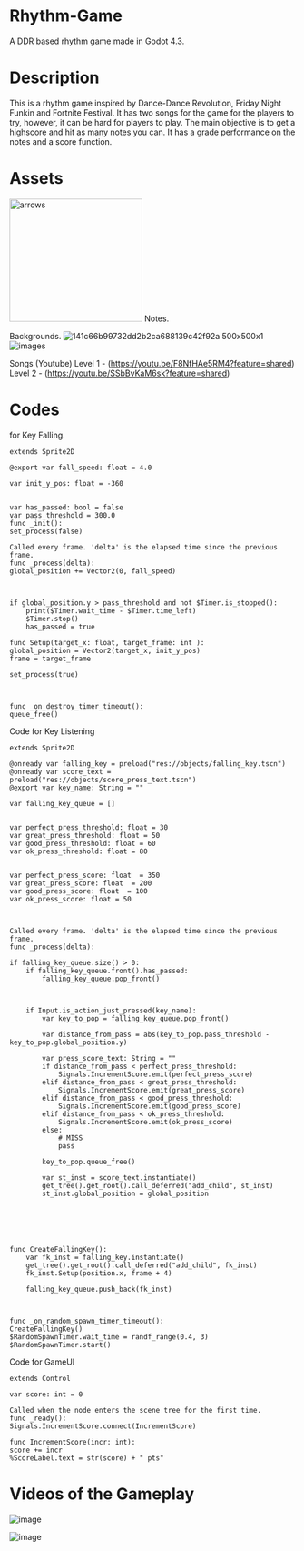 # Rhythm-Game
A DDR based rhythm game made in Godot 4.3.

# Description
This is a rhythm game inspired by Dance-Dance Revolution, Friday Night Funkin and Fortnite Festival.
It has two songs for the game for the players to try, however, it can be hard for players to play.
The main objective is to get a highscore and hit as many notes you can.
It has a grade performance on the notes and a score function.

# Assets
<img width="234" height="216" alt="arrows" src="https://github.com/user-attachments/assets/4c951db8-fc1e-4ca4-89e4-95cf57909ce3" />
Notes.

Backgrounds.
![141c66b99732dd2b2ca688139c42f92a 500x500x1](https://github.com/user-attachments/assets/6f8d90e6-bc4d-4f1e-b32c-bbc81644d60c)
![images](https://github.com/user-attachments/assets/b44f89ad-2393-4c90-b157-6fac33680e39)

Songs (Youtube)
Level 1 - (https://youtu.be/F8NfHAe5RM4?feature=shared)
Level 2 - (https://youtu.be/SSbBvKaM6sk?feature=shared)

# Codes 

for Key Falling.

    extends Sprite2D

    @export var fall_speed: float = 4.0

    var init_y_pos: float = -360


    var has_passed: bool = false
    var pass_threshold = 300.0
    func _init():
	set_process(false)

    Called every frame. 'delta' is the elapsed time since the previous frame.
    func _process(delta):
	global_position += Vector2(0, fall_speed)
	
	
	
	if global_position.y > pass_threshold and not $Timer.is_stopped():
		print($Timer.wait_time - $Timer.time_left)
		$Timer.stop()
		has_passed = true

    func Setup(target_x: float, target_frame: int ):
	global_position = Vector2(target_x, init_y_pos)
	frame = target_frame
	
	set_process(true)



    func _on_destroy_timer_timeout():
	queue_free()

 Code for Key Listening

    extends Sprite2D

    @onready var falling_key = preload("res://objects/falling_key.tscn")
    @onready var score_text = preload("res://objects/score_press_text.tscn")
    @export var key_name: String = ""

    var falling_key_queue = []


    var perfect_press_threshold: float = 30
    var great_press_threshold: float = 50
    var good_press_threshold: float = 60
    var ok_press_threshold: float = 80


    var perfect_press_score: float  = 350
    var great_press_score: float  = 200
    var good_press_score: float  = 100
    var ok_press_score: float = 50



    Called every frame. 'delta' is the elapsed time since the previous frame.
    func _process(delta):
	
	if falling_key_queue.size() > 0:
		if falling_key_queue.front().has_passed:
			falling_key_queue.pop_front()
			
			
			
		if Input.is_action_just_pressed(key_name):
			var key_to_pop = falling_key_queue.pop_front()
			
			var distance_from_pass = abs(key_to_pop.pass_threshold - key_to_pop.global_position.y)
			
			var press_score_text: String = ""
			if distance_from_pass < perfect_press_threshold:
				Signals.IncrementScore.emit(perfect_press_score)
			elif distance_from_pass < great_press_threshold:
				Signals.IncrementScore.emit(great_press_score)
			elif distance_from_pass < good_press_threshold:
				Signals.IncrementScore.emit(good_press_score)
			elif distance_from_pass < ok_press_threshold:
				Signals.IncrementScore.emit(ok_press_score)
			else:
				# MISS
				pass
			
			key_to_pop.queue_free()
			
			var st_inst = score_text.instantiate()
			get_tree().get_root().call_deferred("add_child", st_inst)
			st_inst.global_position = global_position
	
	
	
	
	
	
    func CreateFallingKey():
		var fk_inst = falling_key.instantiate()
		get_tree().get_root().call_deferred("add_child", fk_inst)
		fk_inst.Setup(position.x, frame + 4)
		
		falling_key_queue.push_back(fk_inst)
	


    func _on_random_spawn_timer_timeout():
	CreateFallingKey()
	$RandomSpawnTimer.wait_time = randf_range(0.4, 3)
	$RandomSpawnTimer.start()

 Code for GameUI

    extends Control

    var score: int = 0

    Called when the node enters the scene tree for the first time.
    func _ready():
	Signals.IncrementScore.connect(IncrementScore)

    func IncrementScore(incr: int):
	score += incr
	%ScoreLabel.text = str(score) + " pts"

# Videos of the Gameplay
![image](https://github.com/user-attachments/assets/ff595044-fb32-44b1-8a22-5d12c52e46d5)

![image](https://github.com/user-attachments/assets/ba4188d6-2372-4d92-8f40-02d73291a559)

